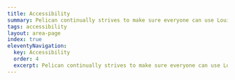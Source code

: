 ```yaml
---
title: Accessibility
summary: Pelican continually strives to make sure everyone can use Louisiana’s digital products.
tags: accessibility
layout: area-page
index: true
eleventyNavigation:
  key: Accessibility
  order: 4
  excerpt: Pelican continually strives to make sure everyone can use Louisiana’s digital products.
---
```

